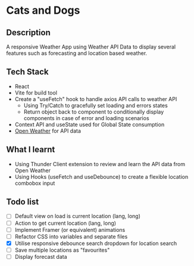 # Cats and Dogs

## Description

A responsive Weather App using Weather API Data to display several features such as forecasting and location based weather.

<!-- > [!NOTE]
> Tutorial initiated project, sourced from The Ultimate React Course -->

## Tech Stack

- React
- Vite for build tool
- Create a "useFetch" hook to handle axios API calls to weather API
  - Using Try/Catch to gracefully set loading and errors states
  - Return object back to component to conditionally display components in case of error and loading scenarios
- Context API and useState used for Global State consumption
- [Open Weather][1] for API data

## What I learnt

- Using Thunder Client extension to review and learn the API data from Open Weather
- Using Hooks (useFetch and useDebounce) to create a flexible location combobox input

## Todo list

- [ ] Default view on load is current location (lang, long)
- [ ] Action to get current location (lang, long)
- [ ] Implement Framer (or equivalent) animations
- [ ] Refactor CSS into variables and separate files
- [x] Utilise responsive debounce search dropdown for location search
- [ ] Save multiple locations as "favourites"
- [ ] Display forecast data

[1]: https://openweathermap.org/
